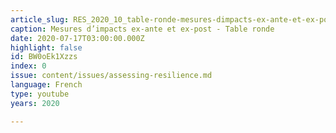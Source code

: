 ```yaml
---
article_slug: RES_2020_10_table-ronde-mesures-dimpacts-ex-ante-et-ex-post
caption: Mesures d’impacts ex-ante et ex-post - Table ronde
date: 2020-07-17T03:00:00.000Z
highlight: false
id: BW0oEk1Xzzs
index: 0
issue: content/issues/assessing-resilience.md
language: French
type: youtube
years: 2020

---
```

